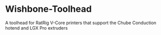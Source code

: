 # Wishbone-Toolhead
A toolhead for RatRig V-Core printers that support the Chube Conduction hotend and LGX Pro extruders
